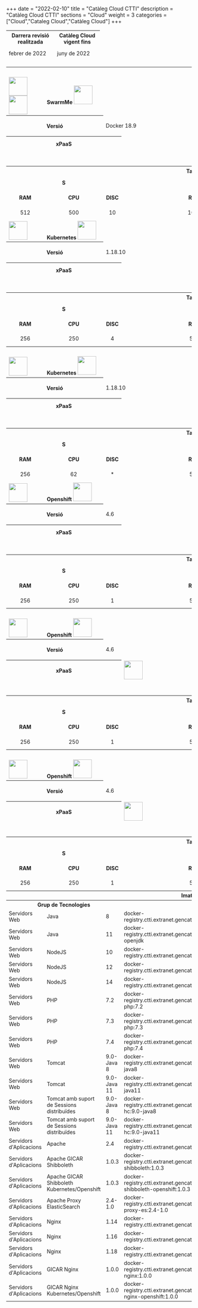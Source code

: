 +++
date        = "2022-02-10"
title       = "Catàleg Cloud CTTI"
description = "Catàleg Cloud CTTI"
sections    = "Cloud"
weight      = 3
categories  = ["Cloud","Cataleg Cloud","Catàleg Cloud"]
+++

<link rel="stylesheet" type="text/css" href="https://cdn.datatables.net/1.10.18/css/jquery.dataTables.min.css">
<link rel="stylesheet" type="text/css" href="https://cdn.datatables.net/responsive/2.2.2/css/responsive.dataTables.min.css">
<link rel="stylesheet" type="text/css" href="https://canigo.ctti.gencat.cat/drafts/FullRuta20/tableStyle.css">
<script type="text/javascript" language="javascript" src="https://code.jquery.com/jquery-3.3.1.js"></script>
<script type="text/javascript" language="javascript" src="https://cdn.datatables.net/1.10.18/js/jquery.dataTables.min.js"></script>
<script type="text/javascript" language="javascript" src="https://cdn.datatables.net/responsive/2.2.2/js/dataTables.responsive.min.js"></script>

<style>
table.cpd {
  border: 1px solid;
}
tr.plat tr{
  border: 1px solid;  
}
th { font-size: 14px; }
td { font-size: 14px; height: 40px; }
img { height: 50px}
</style>

<script>
    function amaga(vClass) {
            var tr = document.getElementsByClassName(vClass);
            var row = taulaFullRutaLLT.row( tr )
            row.child.hide();
            /*document.getElementsByClassName(vClass)[0].
            style.visibility = 'hidden';*/
        }
    function mostra(vClass) {
            var tr = document.getElementsByClassName(vClass);
            var row = taulaFullRutaLLT.row( tr )
            row.child.hide();
            /*document.getElementsByClassName(vClass)[0].
            style.visibility = 'visible';*/
        }
    function amag_most(){
        var tr = $(this).closest('tr');
        var row = taulaFullRutaLLT.row( tr );
        if ( row.child.isShown() ) {
            // This row is already open - close it
            row.child.hide();
            tr.removeClass('shown');
        }
        else {
            // Open this row
            row.child( formatLLT(row.data()) ).show();
            tr.addClass('shown');
        }
    }
</script>

<table id="Revisio" class="display" style="width:50%" align="center">
    <thead>
        <tr>
            <th>Darrera revisió realitzada</th>
            <th>Catàleg Cloud vigent fins</th>
        </tr>
        <tr>
            <td>febrer de 2022</td>
            <td>juny de 2022</td>
        </tr>
    </thead>
</table>

<table id="CPD1" class="display" style="width:99%">
    <tr>
        <th colspan="13">CPD1
        </th>
    </tr>
    <tr class="plat">
        <td><img src="../catalegCloud/details_open.png" align="center" onclick="mostra('cpd1swarm')"><img src="../catalegCloud/details_close.png" align="center" onclick="amaga('cpd1swarm')"></td>
        <td colspan="11" align="left"><strong>SwarmMe</strong> <img src="../catalegCloud/swarm.png"></td>                        
    </tr>
    <tr class="cpd1swarm">
        <th colspan="2" width="16%">Versió</th>
        <td colspan="2" width="17%">Docker 18.9</td>
        <th colspan="2" width="16%">Mètriques</th>
        <td colspan="2" width="17%"><img src="../catalegCloud/grafana.png" align="left" ></td>
        <th colspan="2" width="16%">Logs</th>
        <td colspan="2" width="17%"><img src="../catalegCloud/kibana.png" align="left" ></td>
    </tr>
    <tr class="cpd1swarm">
        <th colspan="3" width="25%">xPaaS</td>
        <td colspan="3" width="25%"></td>
        <th colspan="3" width="25%">DBaaS</td>
        <td colspan="3" width="25%"></td>
    </tr>
    <tr height="1" class="cpd1swarm">
        <td colspan="12">
        </td>
    </tr>
    <tr class="cpd1swarm">
        <th align="center" colspan="12">Talles Contenidors</th>                        
    </tr>
    <tr align="center" class="cpd1swarm">
        <td colspan="3"><strong>S</strong></th>
        <td colspan="3"><strong>M</strong></th>
        <td colspan="3"><strong>L</strong></th>
        <td colspan="3"><strong>XL</strong></th>
    </tr>
    <tr align="center" class="cpd1swarm">
        <td><strong>RAM</strong></th>
        <td><strong>CPU</strong></th>
        <td><strong>DISC</strong></th>
        <td><strong>RAM</strong></th>
        <td><strong>CPU</strong></th>
        <td><strong>DISC</strong></th>
        <td><strong>RAM</strong></th>
        <td><strong>CPU</strong></th>
        <td><strong>DISC</strong></th>
        <td><strong>RAM</strong></th>
        <td><strong>CPU</strong></th>
        <td><strong>DISC</strong></th>
    </tr>
    <tr align="center" class="cpd1swarm">
        <td>512</td>
        <td>500</td>
        <td>10</td>
        <td>1024</td>
        <td>1000</td>
        <td>10</td>
        <td>2048</td>
        <td>1500</td>
        <td>10</td>
        <td>-</td>
        <td>-</td>
        <td>-</td>
    </tr>
    <tr>
        <td><img src="../catalegCloud/details_open.png" align="center" ></td>
        <td colspan="11" align="left"><strong>Kubernetes</strong> <img src="../catalegCloud/kubernetes.png" ></td>                        
    </tr>
    <tr>
        <th colspan="2" width="16%">Versió</th>
        <td colspan="2" width="17%">1.18.10</td>
        <th colspan="2" width="16%">Mètriques</th>
        <td colspan="2" width="17%"><img src="../catalegCloud/grafana.png" align="left" ></td>
        <th colspan="2" width="16%">Logs</th>
        <td colspan="2" width="17%"><img src="../catalegCloud/kibana.png" align="left" ></td>
    </tr>
    <tr>
        <th colspan="3" width="25%">xPaaS</td>
        <td colspan="3" width="25%"></td>
        <th colspan="3" width="25%">DBaaS</td>
        <td colspan="3" width="25%"></td>
    </tr>
    <tr height="1">
        <td colspan="12">
        </td>
    </tr>
    <tr>
        <th align="center" colspan="12">Talles Contenidors</th>                        
    </tr>
    <tr align="center">
        <td colspan="3"><strong>S</strong></th>
        <td colspan="3"><strong>M</strong></th>
        <td colspan="3"><strong>L</strong></th>
        <td colspan="3"><strong>XL</strong></th>
    </tr>
    <tr align="center">
        <td><strong>RAM</strong></th>
        <td><strong>CPU</strong></th>
        <td><strong>DISC</strong></th>
        <td><strong>RAM</strong></th>
        <td><strong>CPU</strong></th>
        <td><strong>DISC</strong></th>
        <td><strong>RAM</strong></th>
        <td><strong>CPU</strong></th>
        <td><strong>DISC</strong></th>
        <td><strong>RAM</strong></th>
        <td><strong>CPU</strong></th>
        <td><strong>DISC</strong></th>
    </tr>
    <tr align="center">
        <td>256</td>
        <td>250</td>
        <td>4</td>
        <td>512</td>
        <td>500</td>
        <td>4</td>
        <td>1024</td>
        <td>1000</td>
        <td>4</td>
        <td>2048</td>
        <td>2000</td>
        <td>4</td>
    </tr>
    <tr>
        <th colspan="13">CPD2
        </th>
    </tr>
    <tr>
        <td><img src="../catalegCloud/details_open.png" align="center" ></td>
        <td colspan="11" align="left"><strong>Kubernetes</strong> <img src="../catalegCloud/kubernetes.png" ></td>                        
    </tr>
    <tr>
        <th colspan="2" width="16%">Versió</th>
        <td colspan="2" width="17%">1.18.10</td>
        <th colspan="2" width="16%">Mètriques</th>
        <td colspan="2" width="17%"><img src="../catalegCloud/grafana.png" align="left" ></td>
        <th colspan="2" width="16%">Logs</th>
        <td colspan="2" width="17%"><img src="../catalegCloud/kibana.png" align="left" ></td>
    </tr>
    <tr>
        <th colspan="3" width="25%">xPaaS</td>
        <td colspan="3" width="25%"></td>
        <th colspan="3" width="25%">DBaaS</td>
        <td colspan="3" width="25%"></td>
    </tr>
    <tr height="1">
        <td colspan="12">
        </td>
    </tr>
    <tr>
        <th align="center" colspan="12">Talles Contenidors</th>                        
    </tr>
    <tr align="center">
        <td colspan="3"><strong>S</strong></th>
        <td colspan="3"><strong>M</strong></th>
        <td colspan="3"><strong>L</strong></th>
        <td colspan="3"><strong>XL</strong></th>
    </tr>
    <tr align="center">
        <td><strong>RAM</strong></th>
        <td><strong>CPU</strong></th>
        <td><strong>DISC</strong></th>
        <td><strong>RAM</strong></th>
        <td><strong>CPU</strong></th>
        <td><strong>DISC</strong></th>
        <td><strong>RAM</strong></th>
        <td><strong>CPU</strong></th>
        <td><strong>DISC</strong></th>
        <td><strong>RAM</strong></th>
        <td><strong>CPU</strong></th>
        <td><strong>DISC</strong></th>
    </tr>
    <tr align="center">
        <td>256</td>
        <td>62</td>
        <td>*</td>
        <td>521</td>
        <td>125</td>
        <td>*</td>
        <td>1024</td>
        <td>250</td>
        <td>*</td>
        <td>2048</td>
        <td>500</td>
        <td>*</td>
    </tr>
    <tr>
        <td><img src="../catalegCloud/details_open.png" align="center" ></td>
        <td colspan="11" align="left"><strong>Openshift</strong> <img src="../catalegCloud/openShift.png" ></td>                        
    </tr>
    <tr>
        <th colspan="2" width="16%">Versió</th>
        <td colspan="2" width="17%">4.6</td>
        <th colspan="2" width="16%">Mètriques</th>
        <td colspan="2" width="17%"><img src="../catalegCloud/grafana.png" align="left" ></td>
        <th colspan="2" width="16%">Logs</th>
        <td colspan="2" width="17%"><img src="../catalegCloud/kibana.png" align="left" ></td>
    </tr>
    <tr>
        <th colspan="3" width="25%">xPaaS</td>
        <td colspan="3" width="25%"></td>
        <th colspan="3" width="25%">DBaaS</td>
        <td colspan="3" width="25%"></td>
    </tr>
    <tr height="1">
        <td colspan="12">
        </td>
    </tr>
    <tr>
        <th align="center" colspan="12">Talles Contenidors</th>                        
    </tr>
    <tr align="center">
        <td colspan="3"><strong>S</strong></th>
        <td colspan="3"><strong>M</strong></th>
        <td colspan="3"><strong>L</strong></th>
        <td colspan="3"><strong>XL</strong></th>
    </tr>
    <tr align="center">
        <td><strong>RAM</strong></th>
        <td><strong>CPU</strong></th>
        <td><strong>DISC</strong></th>
        <td><strong>RAM</strong></th>
        <td><strong>CPU</strong></th>
        <td><strong>DISC</strong></th>
        <td><strong>RAM</strong></th>
        <td><strong>CPU</strong></th>
        <td><strong>DISC</strong></th>
        <td><strong>RAM</strong></th>
        <td><strong>CPU</strong></th>
        <td><strong>DISC</strong></th>
    </tr>
    <tr align="center">
        <td>256</td>
        <td>250</td>
        <td>1</td>
        <td>512</td>
        <td>500</td>
        <td>2</td>
        <td>1024</td>
        <td>1000</td>
        <td>4</td>
        <td>2048</td>
        <td>2000</td>
        <td>8</td>
    </tr>
    <tr>
        <th colspan="13">CPD3
        </th>
    </tr>
    <tr>
        <td><img src="../catalegCloud/details_open.png" align="center" ></td>
        <td colspan="11" align="left"><strong>Openshift</strong> <img src="../catalegCloud/openShift.png" ></td>                        
    </tr>
    <tr>
        <th colspan="2" width="16%">Versió</th>
        <td colspan="2" width="17%">4.6</td>
        <th colspan="2" width="16%">Mètriques</th>
        <td colspan="2" width="17%"><img src="../catalegCloud/grafana.png" align="left" ></td>
        <th colspan="2" width="16%">Logs</th>
        <td colspan="2" width="17%"><img src="../catalegCloud/kibana.png" align="left" ></td>
    </tr>
    <tr>
        <th colspan="3" width="25%">xPaaS</td>
        <td colspan="3" width="25%"><img src="../catalegCloud/istio.png" align="left" ></td>
        <th colspan="3" width="25%">DBaaS</td>
        <td colspan="3" width="25%"></td>
    </tr>
    <tr height="1">
        <td colspan="12">
        </td>
    </tr>
    <tr>
        <th align="center" colspan="12">Talles Contenidors</th>                        
    </tr>
    <tr align="center">
        <td colspan="3"><strong>S</strong></th>
        <td colspan="3"><strong>M</strong></th>
        <td colspan="3"><strong>L</strong></th>
        <td colspan="3"><strong>XL</strong></th>
    </tr>
    <tr align="center">
        <td><strong>RAM</strong></th>
        <td><strong>CPU</strong></th>
        <td><strong>DISC</strong></th>
        <td><strong>RAM</strong></th>
        <td><strong>CPU</strong></th>
        <td><strong>DISC</strong></th>
        <td><strong>RAM</strong></th>
        <td><strong>CPU</strong></th>
        <td><strong>DISC</strong></th>
        <td><strong>RAM</strong></th>
        <td><strong>CPU</strong></th>
        <td><strong>DISC</strong></th>
    </tr>
    <tr align="center">
        <td>256</td>
        <td>250</td>
        <td>1</td>
        <td>512</td>
        <td>500</td>
        <td>2</td>
        <td>1024</td>
        <td>1000</td>
        <td>4</td>
        <td>2048</td>
        <td>2000</td>
        <td>8</td>
    </tr>
    <tr>
        <th colspan="13">CPD4
        </th>
    </tr>
    <tr>
        <td><img src="../catalegCloud/details_open.png" align="center" ></td>
        <td colspan="11" align="left"><strong>Openshift</strong> <img src="../catalegCloud/openShift.png" ></td>                        
    </tr>
    <tr>
        <th colspan="2" width="16%">Versió</th>
        <td colspan="2" width="17%">4.6</td>
        <th colspan="2" width="16%">Mètriques</th>
        <td colspan="2" width="17%"><img src="../catalegCloud/grafana.png" align="left" ></td>
        <th colspan="2" width="16%">Logs</th>
        <td colspan="2" width="17%"><img src="../catalegCloud/kibana.png" align="left" ></td>
    </tr>
    <tr>
        <th colspan="3" width="25%">xPaaS</td>
        <td colspan="3" width="25%"><img src="../catalegCloud/istio.png" align="left" ></td>
        <th colspan="3" width="25%">DBaaS</td>
        <td colspan="3" width="25%"><img src="../catalegCloud/mysql.png" align="left" > <img src="../catalegCloud/postgresql.png" align="left" ></td>
    </tr>
    <tr height="1">
        <td colspan="12">
        </td>
    </tr>
    <tr>
        <th align="center" colspan="12">Talles Contenidors</th>                        
    </tr>
    <tr align="center">
        <td colspan="3"><strong>S</strong></th>
        <td colspan="3"><strong>M</strong></th>
        <td colspan="3"><strong>L</strong></th>
        <td colspan="3"><strong>XL</strong></th>
    </tr>
    <tr align="center">
        <td><strong>RAM</strong></th>
        <td><strong>CPU</strong></th>
        <td><strong>DISC</strong></th>
        <td><strong>RAM</strong></th>
        <td><strong>CPU</strong></th>
        <td><strong>DISC</strong></th>
        <td><strong>RAM</strong></th>
        <td><strong>CPU</strong></th>
        <td><strong>DISC</strong></th>
        <td><strong>RAM</strong></th>
        <td><strong>CPU</strong></th>
        <td><strong>DISC</strong></th>
    </tr>
    <tr align="center">
        <td>256</td>
        <td>250</td>
        <td>1</td>
        <td>512</td>
        <td>500</td>
        <td>2</td>
        <td>1024</td>
        <td>1000</td>
        <td>4</td>
        <td>2048</td>
        <td>2000</td>
        <td>8</td>
    </tr>
    <tr>
        <th colspan="12">Imatges Catàleg Cloud</th>                        
    </tr>
    <tr>
        <th colspan="3">Grup de Tecnologies</th>
        <th colspan="3">Producte</th>
        <th colspan="3">Versió</th>
        <th colspan="3">Imatge</th>                         
    </tr>
    <tr>
        <td>Servidors Web</td>
        <td>Java</td>
        <td>8</td>
        <td>docker-registry.ctti.extranet.gencat.cat/gencatcloud/java:8</td>                          
    </tr>
    <tr>
        <td>Servidors Web</td>
        <td>Java</td>
        <td>11</td>
        <td>docker-registry.ctti.extranet.gencat.cat/gencatcloud/java:11-openjdk</td>                          
    </tr>
    <tr>
        <td>Servidors Web</td>
        <td>NodeJS</td>
        <td>10</td>
        <td>docker-registry.ctti.extranet.gencat.cat/gencatcloud/node:10</td>                          
    </tr>
    <tr>
        <td>Servidors Web</td>
        <td>NodeJS</td>
        <td>12</td>
        <td>docker-registry.ctti.extranet.gencat.cat/gencatcloud/node:12</td>                          
    </tr>
    <tr>
        <td>Servidors Web</td>
        <td>NodeJS</td>
        <td>14</td>
        <td>docker-registry.ctti.extranet.gencat.cat/gencatcloud/node:14</td>                          
    </tr>
    <tr>
        <td>Servidors Web</td>
        <td>PHP</td>
        <td>7.2</td>
        <td>docker-registry.ctti.extranet.gencat.cat/gencatcloud/apache-php:7.2</td>                          
    </tr>
    <tr>
        <td>Servidors Web</td>
        <td>PHP</td>
        <td>7.3</td>
        <td>docker-registry.ctti.extranet.gencat.cat/gencatcloud/apache-php:7.3</td>                          
    </tr>
    <tr>
        <td>Servidors Web</td>
        <td>PHP</td>
        <td>7.4</td>
        <td>docker-registry.ctti.extranet.gencat.cat/gencatcloud/apache-php:7.4</td>                          
    </tr>
    <tr>
        <td>Servidors Web</td>
        <td>Tomcat</td>
        <td>9.0-Java 8</td>
        <td>docker-registry.ctti.extranet.gencat.cat/gencatcloud/tomcat:9.0-java8</td>                          
    </tr>
    <tr>
        <td>Servidors Web</td>
        <td>Tomcat</td>
        <td>9.0-Java 11</td>
        <td>docker-registry.ctti.extranet.gencat.cat/gencatcloud/tomcat:9.0-java11</td>                          
    </tr>
    <tr>
        <td>Servidors Web</td>
        <td>Tomcat amb suport de Sessions distribuïdes</td>
        <td>9.0-Java 8</td>
        <td>docker-registry.ctti.extranet.gencat.cat/gencatcloud/tomcat-hc:9.0-java8</td>                          
    </tr>
    <tr>
        <td>Servidors Web</td>
        <td>Tomcat amb suport de Sessions distribuïdes</td>
        <td>9.0-Java 11</td>
        <td>docker-registry.ctti.extranet.gencat.cat/gencatcloud/tomcat-hc:9.0-java11</td>                          
    </tr>
    <tr>
        <td>Servidors d'Aplicacions</td>
        <td>Apache</td>
        <td>2.4</td>
        <td>docker-registry.ctti.extranet.gencat.cat/gencatcloud/httpd:2.4</td>                          
    </tr>
    <tr>
        <td>Servidors d'Aplicacions</td>
        <td>Apache GICAR Shibboleth</td>
        <td>1.0.3</td>
        <td>docker-registry.ctti.extranet.gencat.cat/gencatcloud/gicar-shibboleth:1.0.3</td>                          
    </tr>
    <tr>
        <td>Servidors d'Aplicacions</td>
        <td>Apache GICAR Shibboleth Kubernetes/Openshift</td>
        <td>1.0.3</td>
        <td>docker-registry.ctti.extranet.gencat.cat/gencatcloud/gicar-shibboleth-openshift:1.0.3</td>                          
    </tr>
    <tr>
        <td>Servidors d'Aplicacions</td>
        <td>Apache Proxy ElasticSearch</td>
        <td>2.4-1.0</td>
        <td>docker-registry.ctti.extranet.gencat.cat/gencatcloud/httpd-proxy-es:2.4-1.0</td>                          
    </tr>
    <tr>
        <td>Servidors d'Aplicacions</td>
        <td>Nginx</td>
        <td>1.14</td>
        <td>docker-registry.ctti.extranet.gencat.cat/gencatcloud/nginx:1.14</td>                          
    </tr>
    <tr>
        <td>Servidors d'Aplicacions</td>
        <td>Nginx</td>
        <td>1.16</td>
        <td>docker-registry.ctti.extranet.gencat.cat/gencatcloud/nginx:1.16</td>                          
    </tr>
    <tr>
        <td>Servidors d'Aplicacions</td>
        <td>Nginx</td>
        <td>1.18</td>
        <td>docker-registry.ctti.extranet.gencat.cat/gencatcloud/nginx:1.18</td>                          
    </tr>
    <tr>
        <td>Servidors d'Aplicacions</td>
        <td>GICAR Nginx</td>
        <td>1.0.0</td>
        <td>docker-registry.ctti.extranet.gencat.cat/gencatcloud/gicar-nginx:1.0.0</td>                          
    </tr>
    <tr>
        <td>Servidors d'Aplicacions</td>
        <td>GICAR Nginx Kubernetes/Openshift</td>
        <td>1.0.0</td>
        <td>docker-registry.ctti.extranet.gencat.cat/gencatcloud/gicar-nginx-openshift:1.0.0</td>                          
    </tr>
</table>
